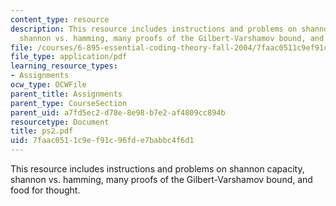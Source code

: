 ```yaml
---
content_type: resource
description: This resource includes instructions and problems on shannon capacity,
  shannon vs. hamming, many proofs of the Gilbert-Varshamov bound, and food for thought.
file: /courses/6-895-essential-coding-theory-fall-2004/7faac0511c9ef91c96fde7babbc4f6d1_ps2.pdf
file_type: application/pdf
learning_resource_types:
- Assignments
ocw_type: OCWFile
parent_title: Assignments
parent_type: CourseSection
parent_uid: a7fd5ec2-d78e-8e98-b7e2-af4809cc894b
resourcetype: Document
title: ps2.pdf
uid: 7faac051-1c9e-f91c-96fd-e7babbc4f6d1
---
```

This resource includes instructions and problems on shannon capacity, shannon vs. hamming, many proofs of the Gilbert-Varshamov bound, and food for thought.

